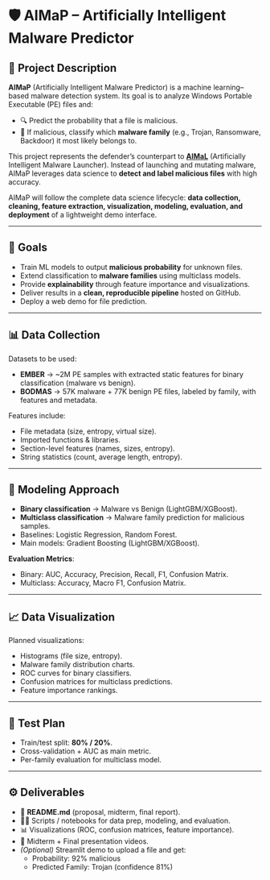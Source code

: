 # 🛡️ AIMaP – Artificially Intelligent Malware Predictor  

## 📌 Project Description  
**AIMaP** (Artificially Intelligent Malware Predictor) is a machine learning–based malware detection system. Its goal is to analyze Windows Portable Executable (PE) files and:  

- 🔍 Predict the probability that a file is malicious.  
- 🧩 If malicious, classify which **malware family** (e.g., Trojan, Ransomware, Backdoor) it most likely belongs to.  

This project represents the defender’s counterpart to [**AIMaL**](https://github.com/EndritShaqiri/AIMaL) (Artificially Intelligent Malware Launcher). Instead of launching and mutating malware, AIMaP leverages data science to **detect and label malicious files** with high accuracy.  

AIMaP will follow the complete data science lifecycle: **data collection, cleaning, feature extraction, visualization, modeling, evaluation, and deployment** of a lightweight demo interface.  

---

## 🎯 Goals  
- Train ML models to output **malicious probability** for unknown files.  
- Extend classification to **malware families** using multiclass models.  
- Provide **explainability** through feature importance and visualizations.  
- Deliver results in a **clean, reproducible pipeline** hosted on GitHub.  
- Deploy a web demo for file prediction.  

---

## 📊 Data Collection  
Datasets to be used:  

- **EMBER** → ~2M PE samples with extracted static features for binary classification (malware vs benign).  
- **BODMAS** → 57K malware + 77K benign PE files, labeled by family, with features and metadata.  

Features include:  
- File metadata (size, entropy, virtual size).  
- Imported functions & libraries.  
- Section-level features (names, sizes, entropy).  
- String statistics (count, average length, entropy).  

---

## 🧠 Modeling Approach  
- **Binary classification** → Malware vs Benign (LightGBM/XGBoost).  
- **Multiclass classification** → Malware family prediction for malicious samples.  
- Baselines: Logistic Regression, Random Forest.  
- Main models: Gradient Boosting (LightGBM/XGBoost).  

**Evaluation Metrics**:  
- Binary: AUC, Accuracy, Precision, Recall, F1, Confusion Matrix.  
- Multiclass: Accuracy, Macro F1, Confusion Matrix.  

---

## 📈 Data Visualization  
Planned visualizations:  
- Histograms (file size, entropy).  
- Malware family distribution charts.  
- ROC curves for binary classifiers.  
- Confusion matrices for multiclass predictions.  
- Feature importance rankings.  

---

## 🧪 Test Plan  
- Train/test split: **80% / 20%**.  
- Cross-validation + AUC as main metric.  
- Per-family evaluation for multiclass model.   

---

## ⚙️ Deliverables  
- 📄 **README.md** (proposal, midterm, final report).  
- 🧑‍💻 Scripts / notebooks for data prep, modeling, and evaluation.  
- 📊 Visualizations (ROC, confusion matrices, feature importance).  
- 🎥 Midterm + Final presentation videos.  
- *(Optional)* Streamlit demo to upload a file and get:  
  - Probability: 92% malicious
  - Predicted Family: Trojan (confidence 81%)
